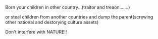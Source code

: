 Born your children in other country...(traitor and treaon.......)

or steal children from another countries and dump the parent(screwing other national and destorying culture assets)

Don't interfere with NATURE!!
